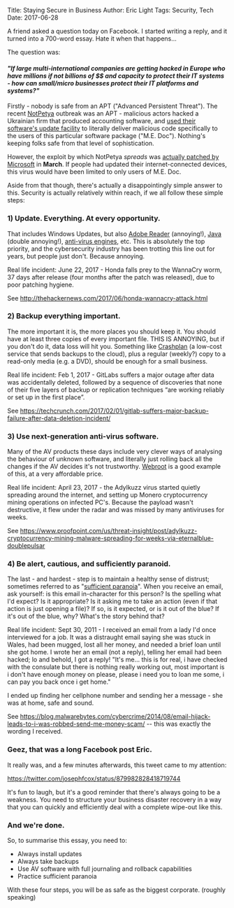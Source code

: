 Title: Staying Secure in Business
Author: Eric Light
Tags: Security, Tech
Date: 2017-06-28

A friend asked a question today on Facebook.  I started writing a reply, and it turned into a 700-word essay.  Hate it when that happens...

The question was: 

#### _"If large multi-international companies are getting hacked in Europe who have millions if not billions of $$ and capacity to protect their IT systems - how can small/micro businesses protect their IT platforms and systems?"_

Firstly - nobody is safe from an APT ("Advanced Persistent Threat").  The recent [NotPetya](https://twitter.com/search?q=NotPetya) outbreak was an APT - malicious actors hacked a Ukrainian firm that produced accounting software, and [used their software's update facility](https://medium.com/@thegrugq/pnyetya-yet-another-ransomware-outbreak-59afd1ee89d4) to literally deliver malicious code specifically to the users of this particular software package ("M.E. Doc").  Nothing's keeping folks safe from that level of sophistication.

However, the exploit by which NotPetya *spreads* was [actually patched by Microsoft](https://technet.microsoft.com/en-us/library/security/ms17-010.aspx) in **March**.  If people had updated their internet-connected devices, this virus would have been limited to only users of M.E. Doc.

Aside from that though, there's actually a disappointingly simple answer to this.  Security is actually relatively within reach, if we all follow these simple steps:


### 1)  Update. Everything. At every opportunity.

That includes Windows Updates, but also [Adobe Reader](http://cve.mitre.org/cgi-bin/cvekey.cgi?keyword=adobe+reader) (annoying!), [Java](http://cve.mitre.org/cgi-bin/cvekey.cgi?keyword=java) (double annoying!), [anti-virus engines](https://twitter.com/taviso/status/860679110728622080), etc.  This is absolutely the top priority, and the cybersecurity industry has been trotting this line out for years, but people just don't.  Because annoying.

Real life incident:  June 22, 2017 - Honda falls prey to the WannaCry worm, 37 days after release (four months after the patch was released), due to poor patching hygiene.  

See <http://thehackernews.com/2017/06/honda-wannacry-attack.html>

### 2)  Backup everything important.

The more important it is, the more places you should keep it.  You should have at least three copies of every important file.  THIS IS ANNOYING, but if you don't do it, data loss will hit you.  Something like [Crashplan](https://www.crashplan.com) (a low-cost service that sends backups to the cloud), plus a regular (weekly?) copy to a read-only media (e.g. a DVD), should be enough for a small business.

Real life incident:  Feb 1, 2017 - GitLabs suffers a major outage after data was accidentally deleted, followed by a sequence of discoveries that none of their five layers of backup or replication techniques “are working reliably or set up in the first place”.  

See <https://techcrunch.com/2017/02/01/gitlab-suffers-major-backup-failure-after-data-deletion-incident/>

### 3)  Use next-generation anti-virus software.

Many of the AV products these days include very clever ways of analysing the behaviour of unknown software, and literally just rolling back all the changes if the AV decides it's not trustworthy.  [Webroot](https://www.webroot.com) is a good example of this, at a very affordable price.

Real life incident:  April 23, 2017 - the Adylkuzz virus started quietly spreading around the internet, and setting up Monero cryptocurrency mining operations on infected PC's.  Because the payload wasn't destructive, it flew under the radar and was missed by many antiviruses for weeks.  

See <https://www.proofpoint.com/us/threat-insight/post/adylkuzz-cryptocurrency-mining-malware-spreading-for-weeks-via-eternalblue-doublepulsar>

### 4)  Be alert, cautious, and sufficiently paranoid.

The last - and hardest - step is to maintain a healthy sense of distrust; sometimes referred to as "[sufficient paranoia](https://pthree.org/2013/10/04/sufficient-paranoia/)".  When you receive an email, ask yourself:  is this email in-character for this person?  Is the spelling what I'd expect?  Is it appropriate?  Is it asking me to take an action (even if that action is just opening a file)?  If so, is it expected, or is it out of the blue?  If it's out of the blue, why?  What's the story behind that?

Real life incident:  Sept 30, 2011 - I received an email from a lady I'd once interviewed for a job.  It was a distraught email saying she was stuck in Wales, had been mugged, lost all her money, and needed a brief loan until she got home.  I wrote her an email (not a reply), telling her email had been hacked; lo and behold, I got a reply!  "It's me... this is for real, i have checked with the consulate but there is nothing really working out, most important is i don't have enough money on please, please i need you to loan me some, i can pay you back once i get home."

I ended up finding her cellphone number and sending her a message - she was at home, safe and sound.

See <https://blog.malwarebytes.com/cybercrime/2014/08/email-hijack-leads-to-i-was-robbed-send-me-money-scam/> -- this was exactly the wording I received.

### Geez, that was a long Facebook post Eric.

It really was, and a few minutes afterwards, this tweet came to my attention:

<https://twitter.com/josephfcox/status/879982828418719744>

It's fun to laugh, but it's a good reminder that there's always going to be a weakness.  You need to structure your business disaster recovery in a way that you can quickly and efficiently deal with a complete wipe-out like this.

### And we're done.

So, to summarise this essay, you need to:

- Always install updates
- Always take backups
- Use AV software with full journaling and rollback capabilities
- Practice sufficient paranoia

With these four steps, you will be as safe as the biggest corporate.  (roughly speaking)


